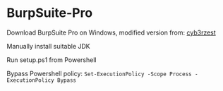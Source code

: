 # BurpSuite-Pro
Download BurpSuite Pro on Windows, modified version from: [cyb3rzest](https://github.com/cyb3rzest/Burp-Suite-Pro)

Manually install suitable JDK

Run setup.ps1 from Powershell

Bypass Powershell policy: `Set-ExecutionPolicy -Scope Process -ExecutionPolicy Bypass`
